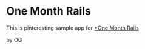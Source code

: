 # One Month Rails

This is pinteresting sample app  for [*One Month Rails](http://onemonthrails.com)

by OG
